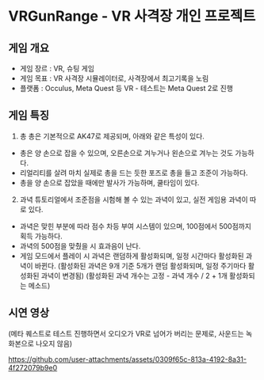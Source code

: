# VRGunRange - VR 사격장 개인 프로젝트

## 게임 개요
* 게임 장르 : VR, 슈팅 게임
* 게임 목표 : VR 사격장 시뮬레이터로, 사격장에서 최고기록을 노림
* 플랫폼 : Occulus, Meta Quest 등 VR - 테스트는 Meta Quest 2로 진행

## 게임 특징
1. 총 
총은 기본적으로 AK47로 제공되며, 아래와 같은 특성이 있다.
* 총은 양 손으로 잡을 수 있으며, 오른손으로 겨누거나 왼손으로 겨누는 것도 가능하다.
* 리얼리티를 살려 마치 실제로 총을 드는 듯한 포즈로 총을 들고 조준이 가능하다.
* 총을 양 손으로 잡았을 때에만 발사가 가능하며, 쿨타임이 있다.

2. 과녁
튜토리얼에서 조준점을 시험해 볼 수 있는 과녁이 있고, 실전 게임용 과녁이 따로 있다.
* 과녁은 맞힌 부분에 따라 점수 차등 부여 시스템이 있으며, 100점에서 500점까지 획득 가능하다.
* 과녁의 500점을 맞췄을 시 효과음이 난다.
* 게임 모드에서 플레이 시 과녁은 랜덤하게 활성화되며, 일정 시간마다 활성화된 과녁이 바뀐다.
  (활성화된 과녁은 9개 기준 5개가 랜덤 활성화되며, 일정 주기마다 활성화된 과녁이 변경됨)
  (활성화된 과녁 개수는 고정 - 과녁 개수 / 2 + 1개 활성화되는 메소드)

## 시연 영상
(메타 퀘스트로 테스트 진행하면서 오디오가 VR로 넘어가 버리는 문제로, 사운드는 녹화본으로 나오지 않음)

https://github.com/user-attachments/assets/0309f65c-813a-4192-8a31-4f272079b9e0
